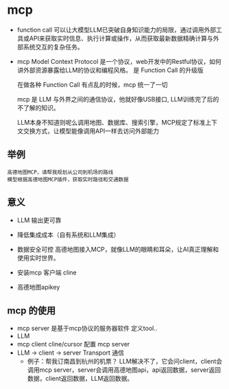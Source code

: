 # mcp

- function call 
    可以让大模型LLM已突破自身知识能力的局限，通过调用外部工具或API来获取实时信息、执行计算或操作，从而获取最新数据精确计算与外部系统交互的复杂任务。
- mcp Model Context Protocol
    是一个协议，web开发中的Restful协议，如何讲外部资源暴露给LLM的协议和编程风格。
    是 Function Call 的升级版

    在做各种 Function Call 有点乱的时候，mcp 统一了一切

    mcp 是 LLM 与外界之间的通信协议，他就好像USB接口, LLM训练完了后的不了解的知识。

    LLM本身不知道则呢么调用地图、数据库、搜索引擎，MCP规定了标准上下文交换方式，让模型能像调用API一样去访问外部能力

## 举例
    高德地图MCP，请帮我规划从公司到机场的路线
    模型根据高德地图MCP插件，获取实时路径和交通数据

## 意义
- LLM 输出更可靠
- 降低集成成本（自有系统和LLM集成）
- 数据安全可控
高德地图接入MCP，就像LLM的眼睛和耳朵，让AI真正理解和使用实时世界。

- 安装mcp 客户端 cline
- 高德地图apikey

## mcp 的使用
- mcp server 是基于mcp协议的服务器软件
    定义tool..
- LLM
- mcp client cline/cursor
    配置 mcp server
- LLM -> client -> server Transport 通信
    - 例子：帮我订南昌到杭州的机票？
        LLM解决不了，它会问client，client会调用mcp server，server会调用高德地图api，api返回数据，server返回数据，client返回数据，LLM返回数据。
